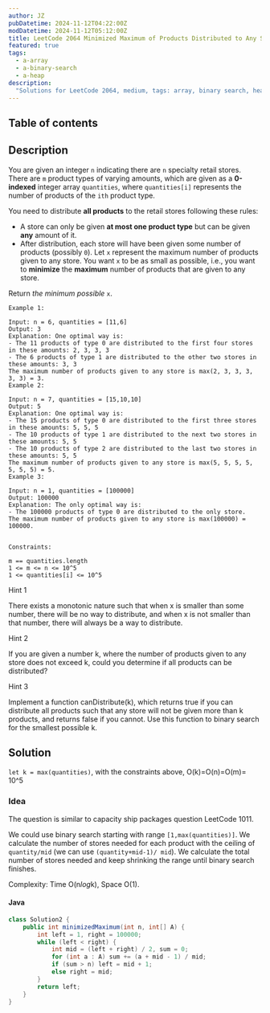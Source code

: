 ```yaml
---
author: JZ
pubDatetime: 2024-11-12T04:22:00Z
modDatetime: 2024-11-12T05:12:00Z
title: LeetCode 2064 Minimized Maximum of Products Distributed to Any Store
featured: true
tags:
  - a-array
  - a-binary-search
  - a-heap
description:
  "Solutions for LeetCode 2064, medium, tags: array, binary search, heap."
---
```


## Table of contents

## Description

You are given an integer `n` indicating there are `n` specialty retail stores. There are `m` product types of varying amounts, which are given as a **0-indexed** integer array `quantities`, where `quantities[i]` represents the number of products of the `ith` product type.

You need to distribute **all products** to the retail stores following these rules:

-   A store can only be given **at most one product type** but can be given **any** amount of it.
-   After distribution, each store will have been given some number of products (possibly `0`). Let `x` represent the maximum number of products given to any store. You want `x` to be as small as possible, i.e., you want to **minimize** the **maximum** number of products that are given to any store.

Return _the minimum possible_ `x`.

```
Example 1:

Input: n = 6, quantities = [11,6]
Output: 3
Explanation: One optimal way is:
- The 11 products of type 0 are distributed to the first four stores in these amounts: 2, 3, 3, 3
- The 6 products of type 1 are distributed to the other two stores in these amounts: 3, 3
The maximum number of products given to any store is max(2, 3, 3, 3, 3, 3) = 3.
Example 2:

Input: n = 7, quantities = [15,10,10]
Output: 5
Explanation: One optimal way is:
- The 15 products of type 0 are distributed to the first three stores in these amounts: 5, 5, 5
- The 10 products of type 1 are distributed to the next two stores in these amounts: 5, 5
- The 10 products of type 2 are distributed to the last two stores in these amounts: 5, 5
The maximum number of products given to any store is max(5, 5, 5, 5, 5, 5, 5) = 5.
Example 3:

Input: n = 1, quantities = [100000]
Output: 100000
Explanation: The only optimal way is:
- The 100000 products of type 0 are distributed to the only store.
The maximum number of products given to any store is max(100000) = 100000.
 

Constraints:

m == quantities.length
1 <= m <= n <= 10^5
1 <= quantities[i] <= 10^5
```

Hint 1

There exists a monotonic nature such that when x is smaller than some number, there will be no way to distribute, and when x is not smaller than that number, there will always be a way to distribute.

Hint 2

If you are given a number k, where the number of products given to any store does not exceed k, could you determine if all products can be distributed?

Hint 3

Implement a function canDistribute(k), which returns true if you can distribute all products such that any store will not be given more than k products, and returns false if you cannot. Use this function to binary search for the smallest possible k.

## Solution

`let k = max(quantities)`, with the constraints above, O(k)=O(n)=O(m)= 10^5

### Idea

The question is similar to capacity ship packages question LeetCode 1011.

We could use binary search starting with range `[1,max(quantities)]`. We calculate the number of stores needed for each product with the ceiling of `quantity/mid` (we can use `(quantity+mid-1)/ mid`). We calculate the total number of stores needed and keep shrinking the range until binary search finishes.

Complexity: Time O(n*log*k), Space O(1).

#### Java

```java
class Solution2 {
    public int minimizedMaximum(int n, int[] A) {
        int left = 1, right = 100000;
        while (left < right) {
            int mid = (left + right) / 2, sum = 0;
            for (int a : A) sum += (a + mid - 1) / mid;
            if (sum > n) left = mid + 1;
            else right = mid;
        }
        return left;
    }
}
```
